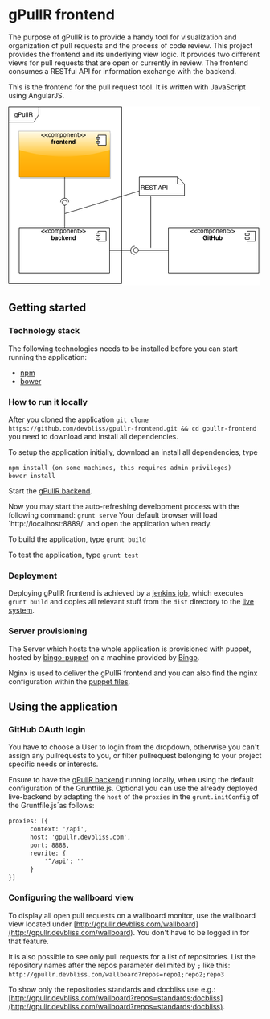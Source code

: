 # gPullR frontend
The purpose of gPullR is to provide a handy tool for visualization and organization of pull requests and the process of code review. This project provides the frontend and its underlying view logic. It provides two different views for pull requests that are open or currently in review. The frontend consumes a RESTful API for information exchange with the backend.

This is the frontend for the pull request tool. It is written with JavaScript using AngularJS. 

![components](/docs/components.png)

## Getting started
### Technology stack
The following technologies needs to be installed before you can start running the application:

  * [npm](https://www.npmjs.com/)
  * [bower](http://bower.io/)

### How to run it locally
After you cloned the application `git clone https://github.com/devbliss/gpullr-frontend.git && cd gpullr-frontend` you need to download and install all dependencies.

To setup the application initially, download an install all dependencies, type
```
npm install (on some machines, this requires admin privileges)
bower install
```

Start the [gPullR backend](https://github.com/devbliss/gpullr-backend/blob/refactor/109_documentation/README.md#how-to-run-it-locally).

Now you may start the auto-refreshing development process with the following command:
`grunt serve`
Your default browser will load `http://localhost:8889/' and open the application when ready.

To build the application, type
`grunt build`

To test the application, type
`grunt test`

### Deployment
Deploying gPullR frontend is achieved by a [jenkins job](http://jenkins.devbliss.com/view/gPullR/job/gPullR-frontend-build/), which executes `grunt build` and copies all relevant stuff from the `dist` directory to the [live system](http://gpullr.devbliss.com/).

### Server provisioning
The Server which hosts the whole application is provisioned with puppet, hosted by [bingo-puppet](https://github.com/devbliss/bingo-puppet/tree/master/modules/gpullr) on a machine provided by [Bingo](http://staging.bingo.devbliss.com/instances).

Nginx is used to deliver the gPullR frontend and you can also find the nginx configuration within the [puppet files](https://github.com/devbliss/bingo-puppet/blob/master/modules/gpullr/files/gpullr_nginx_conf.erb).

## Using the application
### GitHub OAuth login
You have to choose a User to login from the dropdown, otherwise you can't assign any pullrequests to you,
or filter pullrequest belonging to your project specific needs or interests.

Ensure to have the [gPullR backend][gpullr-backend] running locally, when using the default configuration of the Gruntfile.js.
Optional you can use the already deployed live-backend by adapting the `host` of the `proxies` in the `grunt.initConfig` of the Gruntfile.js´as follows:

    proxies: [{
          context: '/api',
          host: 'gpullr.devbliss.com',
          port: 8888,
          rewrite: {
              '^/api': ''
          }
    }]
### Configuring the wallboard view

To display all open pull requests on a wallboard monitor, use the wallboard view located under [http://gpullr.devbliss.com/wallboard](http://gpullr.devbliss.com/wallboard).
You don't have to be logged in for that feature.
 
It is also possible to see only pull requests for a list of repositories. List the repository names after the repos parameter delimited by `;` like this:
`http://gpullr.devbliss.com/wallboard?repos=repo1;repo2;repo3`

To show only the repositories standards and docbliss use e.g.: [http://gpullr.devbliss.com/wallboard?repos=standards;docbliss](http://gpullr.devbliss.com/wallboard?repos=standards;docbliss).

[gpullr-backend]: https://github.com/devbliss/gpullr-backend/        "gPullR backend"
